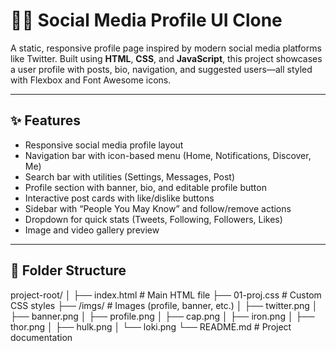 # 🧑‍💻 Social Media Profile UI Clone

A static, responsive profile page inspired by modern social media platforms like Twitter. Built using **HTML**, **CSS**, and **JavaScript**, this project showcases a user profile with posts, bio, navigation, and suggested users—all styled with Flexbox and Font Awesome icons.

---

## ✨ Features

- Responsive social media profile layout
- Navigation bar with icon-based menu (Home, Notifications, Discover, Me)
- Search bar with utilities (Settings, Messages, Post)
- Profile section with banner, bio, and editable profile button
- Interactive post cards with like/dislike buttons
- Sidebar with “People You May Know” and follow/remove actions
- Dropdown for quick stats (Tweets, Following, Followers, Likes)
- Image and video gallery preview

---

## 📁 Folder Structure

project-root/
│
├── index.html # Main HTML file
├── 01-proj.css # Custom CSS styles
├── /imgs/ # Images (profile, banner, etc.)
│ ├── twitter.png
│ ├── banner.png
│ ├── profile.png
│ ├── cap.png
│ ├── iron.png
│ ├── thor.png
│ ├── hulk.png
│ └── loki.png
└── README.md # Project documentation